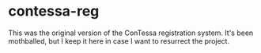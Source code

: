# contessa-reg
This was the original version of the ConTessa registration system. It's been mothballed, but I keep it here in case I want to resurrect the project.
